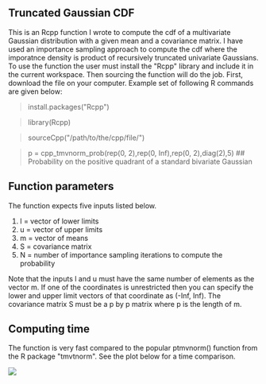 ## Truncated Gaussian CDF

This is an Rcpp function I wrote to compute the cdf of a multivariate Gaussian distribution with a given mean and a covariance matrix. 
I have used an importance sampling approach to compute the cdf where the imporatnce density is product of recursively truncated univariate 
Gaussians. To use the function the user must install the "Rcpp" library and include it in the current workspace. Then sourcing the function
will do the job. First, download the file on your computer. Example set of following R commands are given below:

> install.packages("Rcpp")

> library(Rcpp)

> sourceCpp("/path/to/the/cpp/file/")

> p = cpp_tmvnorm_prob(rep(0, 2),rep(0, Inf),rep(0, 2),diag(2),5) ## Probability on the positive quadrant of a standard bivariate Gaussian

## Function parameters
The function expects five inputs listed below.

1. l = vector of lower limits
2. u = vector of upper limits
3. m = vector of means
4. S = covariance matrix
5. N = number of importance sampling iterations to compute the probability 

Note that the inputs l and u must have the same number of elements as the vector m. If one of the coordinates is unrestricted then you can
specify the lower and upper limit vectors of that coordinate as (-Inf, Inf). The covariance matrix S must be a p by p matrix where p is the
length of m.

## Computing time
The function is very fast compared to the popular ptmvnorm() function from the R package "tmvtnorm". See the plot below for a time 
comparison.

![](https://github.com/antik015/Truncated-normal-cdf/blob/master/images/tmv_time_comparison_resized.png?raw=true)

